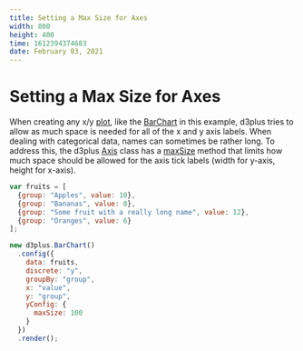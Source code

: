 ```yaml
---
title: Setting a Max Size for Axes
width: 800
height: 400
time: 1612394374683
date: February 03, 2021
---
```


# Setting a Max Size for Axes

When creating any x/y [plot](http://d3plus.org/docs/#Plot), like the [BarChart](http://d3plus.org/docs/#BarChart) in this example, d3plus tries to allow as much space is needed for all of the x and y axis labels. When dealing with categorical data, names can sometimes be rather long. To address this, the d3plus [Axis](http://d3plus.org/docs/#Axis) class has a [maxSize](http://d3plus.org/docs/#Axis#maxSize) method that limits how much space should be allowed for the axis tick labels (width for y-axis, height for x-axis).

```js
var fruits = [
  {group: "Apples", value: 10},
  {group: "Bananas", value: 8},
  {group: "Some fruit with a really long name", value: 12},
  {group: "Oranges", value: 6}
];

new d3plus.BarChart()
  .config({
    data: fruits,
    discrete: "y",
    groupBy: "group",
    x: "value",
    y: "group",
    yConfig: {
      maxSize: 100
    }
  })
  .render();
```
